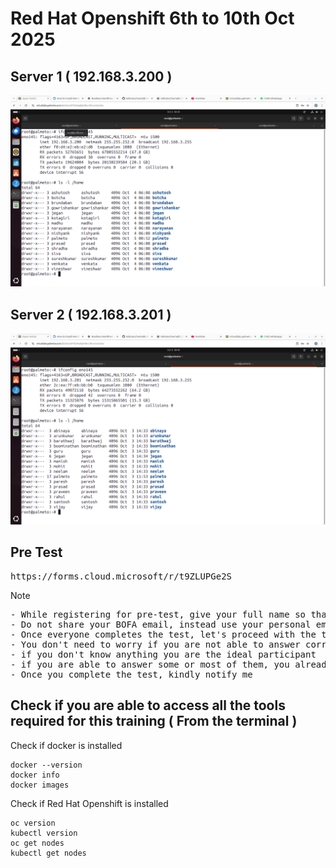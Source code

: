 # Red Hat Openshift 6th to 10th Oct 2025

## Server 1 ( 192.168.3.200 )
![Server 1](server1.png)

## Server 2 ( 192.168.3.201 )
![Server 2](server2.png)

## Pre Test
<pre>
https://forms.cloud.microsoft/r/t9ZLUPGe2S  
</pre>

Note
<pre>
- While registering for pre-test, give your full name so that your L&D Team will be able to recognize you
- Do not share your BOFA email, instead use your personal email-id
- Once everyone completes the test, let's proceed with the training
- You don't need to worry if you are not able to answer correctly, this is just to check how much you already about this topic
- if you don't know anything you are the ideal participant
- if you are able to answer some or most of them, you already seem to know about containers, container orchestration, etc.,
- Once you complete the test, kindly notify me
</pre>

## Check if you are able to access all the tools required for this training ( From the terminal )

Check if docker is installed
```
docker --version
docker info
docker images
```

Check if Red Hat Openshift is installed
```
oc version
kubectl version
oc get nodes
kubectl get nodes
```

